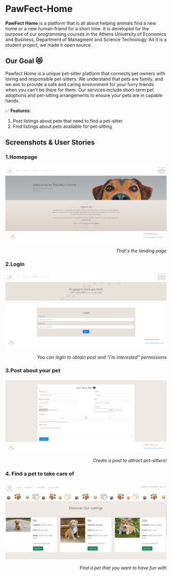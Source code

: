 # PawFect-Home

**PawFect Home** is a platform  that is all about helping animals find a new home or a new human-friend for a short time. It is developed for the purpose of our programming courses in the Athens University of Economics and Business, Department of Managment and Science Technology. As it is a student project, we made it open source. 

## Our Goal 😻
Pawfect Home is a unique pet-sitter platform that connects pet owners with loving and responsible pet-sitters. We understand that pets are family, and we aim to provide a safe and caring environment for your furry friends when you can't be there for them.
Our services include short-term pet adoptions and pet-sitting arrangements to ensure your pets are in capable hands.

✅ **Features**: 
 1. Post listings about pets that need to find a pet-sitter
 2. Find listings about pets  available for pet-sitting

 ## Screenshots & User Stories

### 1.Homepage
 ![HomePage](screenshots/home.png)
<div style="text-align:right"><i>That's the landing page</i></div>


### 2.Login
![LoginPage](screenshots/login.png)
<div style="text-align:right"><i>You can login to obtain post and "i'm interested" permissions</i></div>


### 3.Post about your pet
![List a pet](screenshots/listapet.png)
<div style="text-align:right"><i>Create a post to attract pet-sitters!</i></div>


### 4. Find a pet to take care of
![Find a pet](screenshots/findapet.png)
<div style="text-align:right"><i>Find a pet that you want to have fun with</i></div>


